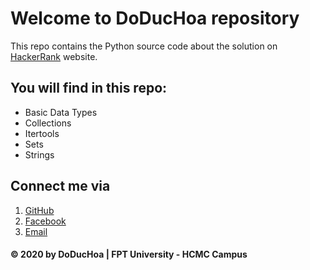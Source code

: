 # Welcome to DoDucHoa repository
This repo contains the Python source code about the solution on [HackerRank](https://www.hackerrank.com) website.

## You will find in this repo:
* Basic Data Types
* Collections
* Itertools
* Sets
* Strings

## Connect me via 
1. [GitHub](http://github.com/DoDucHoa "My GitHub website")
2. [Facebook](http://facebook.com/MinOrMaxzee "My facebook")
3. [Email](http://hhoa0978@gmail.com "My primary mail")

#### © 2020 by DoDucHoa | FPT University - HCMC Campus
